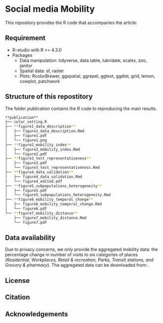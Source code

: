 # Social media Mobility
This repository provides the R code that accompanies the article:  


## Requirement
* R-studio with R >= 4.3.0
* Packages
  * Data manipulation: tidyverse, data.table, lubridate, scales, zoo, janitor
  * Spatial data: sf, raster
  * Plots: RcolorBrewer, ggspatial, ggrepel, ggtext, ggdist, grid, lemon, cowplot, patchwork

## Structure of this repostitory
The folder *publication* contains the R code to reproducing the main results.  

```bash
**publication**  
├── color_setting.R  
├── **figure1_data_description**  
│   ├── figure1_data_description.Rmd  
│   ├── figure1.pdf  
│   └── figure1.png  
├── **figure2_mobility_index**  
│   ├── figure2_mobility_index.Rmd  
│   └── figure2.pdf  
├── **figure3_test_representativeness**  
│   ├── figure3.pdf  
│   └── figure3_test_representativeness.Rmd  
├── **figure4_data_validation**  
│   ├── figure4_data_validation.Rmd  
│   └── figure4_edited.pdf  
├── **figure5_subpopulations_heterogeneity**  
│   ├── figure5.pdf  
│   └── figure5_subpopulations_heterogeneity.Rmd  
├── **figure6_mobility_temporal_change**  
│   ├── figure6_mobility_temporal_change.Rmd  
│   └── figure6.pdf  
└── **figure7_mobility_distance**  
    ├── figure7_mobility_distance.Rmd  
    └── figure7.pdf  
```

## Data availability

Due to privacy concerns, we only provide the aggregated mobility data: the percentage change in number of visits to six categories of places (*Residential, Workplaces, Retail & recreation, Parks, Transit stations, and Grocery & pharmacy*). The aggregated data can be downloaded from: .

## License


## Citation


## Acknowledgements
